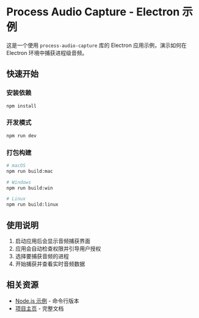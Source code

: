 # Process Audio Capture - Electron 示例

这是一个使用 `process-audio-capture` 库的 Electron 应用示例，演示如何在 Electron 环境中捕获进程级音频。

## 快速开始

### 安装依赖

```bash
npm install
```

### 开发模式

```bash
npm run dev
```

### 打包构建

```bash
# macOS
npm run build:mac

# Windows
npm run build:win

# Linux
npm run build:linux
```

## 使用说明

1. 启动应用后会显示音频捕获界面
2. 应用会自动检查权限并引导用户授权
3. 选择要捕获音频的进程
4. 开始捕获并查看实时音频数据

## 相关资源

- [Node.js 示例](../node/) - 命令行版本
- [项目主页](../../README.zh.md) - 完整文档
